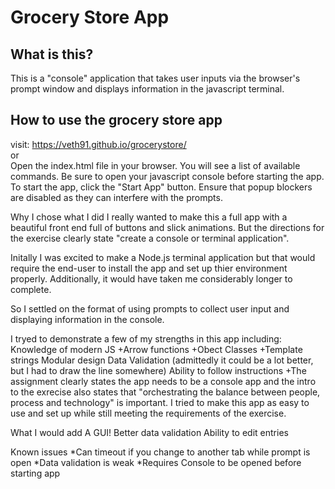 <h1>Grocery Store App</h1>

<h2>What is this?</h2>
This is a "console" application that takes user inputs via the browser's prompt window and displays information in the javascript terminal. 


<h2>How to use the grocery store app</h2>

visit: https://veth91.github.io/grocerystore/
<br>
or
<br>
Open the index.html file in your browser. You will see a list of available commands. Be sure to open your javascript console before starting the app. To start the app, click the "Start App" button. Ensure that popup blockers are disabled as they can interfere with the prompts. 


Why I chose what I did
I really wanted to make this a full app with a beautiful front end full of buttons and slick animations. But the directions for the exercise clearly state "create a console or terminal application".

Initally I was excited to make a Node.js terminal application but that would require the end-user to install the app and set up thier environment properly. Additionally, it would have taken me considerably longer to complete. 

So I settled on the format of using prompts to collect user input and displaying information in the console. 


I tryed to demonstrate a few of my strengths in this app including: 
	Knowledge of modern JS
		+Arrow functions
		+Obect Classes
		+Template strings
	Modular design
	Data Validation (admittedly it could be a lot better, but I had to draw the line somewhere)
	Ability to follow instructions
		+The assignment clearly states the app needs to be a console app and the intro to the exrecise also states that "orchestrating the balance between people, process and technology" is important. I tried to make this app as easy to use and set up while still meeting the requirements of the exercise. 


What I would add
A GUI!
Better data validation 
Ability to edit entries


Known issues
*Can timeout if you change to another tab while prompt is open
*Data validation is weak
*Requires Console to be opened before starting app















